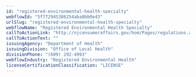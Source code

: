 ```yaml
---
id: "registered-environmental-health-specialty"
webflowId: "5f772945386254aba0bb0e43"
urlSlug: "registered-environmental-health-specialty"
webflowName: "Registered Environmental Health Specialty"
callToActionLink: "http://njconsumeraffairs.gov/hom/Pages/regulations.aspx"
callToActionText: ""
issuingAgency: "Department of Health"
issuingDivision: "Office of Local Health"
divisionPhone: "(609) 292-4993"
webflowIndustry: "Registered Environmental Health"
licenseCertificationClassification: "LICENSE"
---
```

